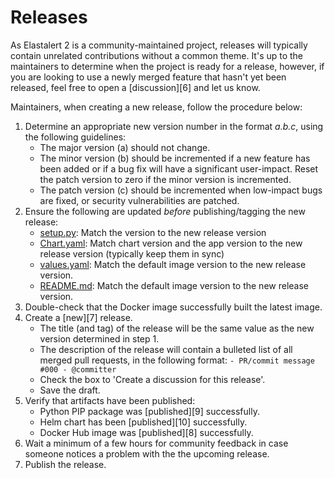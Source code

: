 # Releases

As Elastalert 2 is a community-maintained project, releases will typically contain unrelated contributions without a common theme. It's up to the maintainers to determine when the project is ready for a release, however, if you are looking to use a newly merged feature that hasn't yet been released, feel free to open a [discussion][6] and let us know.

Maintainers, when creating a new release, follow the procedure below:

1. Determine an appropriate new version number in the format _a.b.c_, using the following guidelines:
	- The major version (a) should not change.
	- The minor version (b) should be incremented if a new feature has been added or if a bug fix will have a significant user-impact. Reset the patch version to zero if the minor version is incremented.
	- The patch version (c) should be incremented when low-impact bugs are fixed, or security vulnerabilities are patched.
2. Ensure the following are updated _before_ publishing/tagging the new release:
	- [setup.py](setup.py): Match the version to the new release version
	- [Chart.yaml](chart/elastalert2/Chart.yaml): Match chart version and the app version to the new release version (typically keep them in sync)
	- [values.yaml](chart/elastalert2/values.yaml): Match the default image version to the new release version.
	- [README.md](chart/elastalert2/README.md): Match the default image version to the new release version.
3. Double-check that the Docker image successfully built the latest image.
4. Create a [new][7] release.
	- The title (and tag) of the release will be the same value as the new version determined in step 1.
	- The description of the release will contain a bulleted list of all merged pull requests, in the following format:
		`- PR/commit message #000 - @committer`
	- Check the box to 'Create a discussion for this release'.
	- Save the draft.
5. Verify that artifacts have been published:
 	- Python PIP package was [published][9] successfully.
 	- Helm chart has been [published][10] successfully.
 	- Docker Hub image was [published][8] successfully.
6. Wait a minimum of a few hours for community feedback in case someone notices a problem with the the upcoming release.
7. Publish the release.